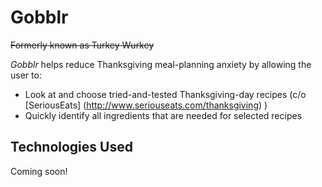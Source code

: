 # Gobblr

~~Formerly known as Turkey Wurkey~~

*Gobblr* helps reduce Thanksgiving meal-planning anxiety by allowing the user to:
* Look at and choose tried-and-tested Thanksgiving-day recipes (c/o [SeriousEats] (http://www.seriouseats.com/thanksgiving) )
* Quickly identify all ingredients that are needed for selected recipes

## Technologies Used
Coming soon!
